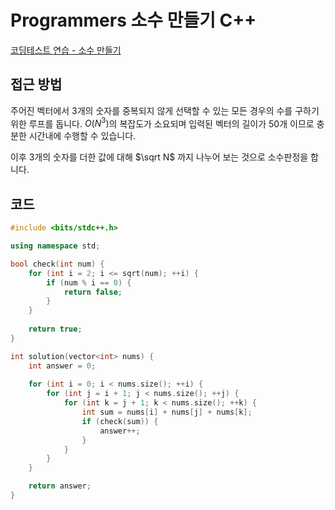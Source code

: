 # Programmers 소수 만들기 C++

<!--more-->
[코딩테스트 연습 - 소수 만들기](https://programmers.co.kr/learn/courses/30/lessons/12977)

## 접근 방법

주어진 벡터에서 3개의 숫자를 중복되지 않게 선택할 수 있는 모든 경우의 수를 구하기 위한 루프를 돕니다. $O(N^3)$의 복잡도가 소요되며 입력된 벡터의 길이가 50개 이므로 충분한 시간내에 수행할 수 있습니다.

이후 3개의 숫자를 더한 값에 대해 $\sqrt N$ 까지 나누어 보는 것으로 소수판정을 합니다.

## 코드

```cpp
#include <bits/stdc++.h>

using namespace std;

bool check(int num) {
    for (int i = 2; i <= sqrt(num); ++i) {
        if (num % i == 0) {
            return false;
        }
    }
    
    return true;
}

int solution(vector<int> nums) {
    int answer = 0;
    
    for (int i = 0; i < nums.size(); ++i) {
        for (int j = i + 1; j < nums.size(); ++j) {
            for (int k = j + 1; k < nums.size(); ++k) {
                int sum = nums[i] + nums[j] + nums[k];
                if (check(sum)) {
                    answer++;
                }
            }
        }
    }

    return answer;
}
```
